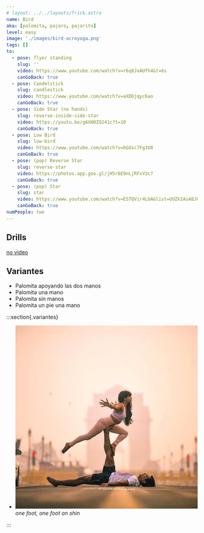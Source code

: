 ```yaml
---
# layout: ../../layouts/Trick.astro
name: Bird
aka: [palomita, pajaro, pajarito]
level: easy
image: './images/bird-acroyoga.png'
tags: []
to:
  - pose: flyer standing
    slug: ''
    video: https://www.youtube.com/watch?v=r6q8JxAUfh4&t=6s
    canGoBack: true
  - pose: Candelstick
    slug: candlestick
    video: https://www.youtube.com/watch?v=aXDDjqyc6ao
    canGoBack: true
  - pose: Side Star (no hands)
    slug: reverse-inside-side-star
    video: https://youtu.be/g6XH0ZO241c?t=10
    canGoBack: true
  - pose: Low Bird
    slug: low-bird
    video: https://www.youtube.com/watch?v=bGOsc7Fg3U8
    canGoBack: true
  - pose: (pop) Reverse Star
    slug: reverse-star
    video: https://photos.app.goo.gl/jH5r6E9nLjRFxV3c7
    canGoBack: true
  - pose: (pop) Star
    slug: star
    video: https://www.youtube.com/watch?v=ESTQVir4LbA&list=UUZkIAsA8JGmM4IiRSZm6kFw&index=112
    canGoBack: true
numPeople: two
---
```


## Drills

[no video](https://www.youtube.com/)

## Variantes

- Palomita apoyando las dos manos
- Palomita una mano
- Palomita sin manos
- Palomita un pie una mano
  </br>

:::section{.variantes}

- [![one foot](./images/bird-variation-one-foot-and-shin.jpg)](https://www.instagram.com/p/BunhHsqFBUI/?utm_source=ig_web_button_share_sheet)
  _one foot, one foot on shin_

:::
